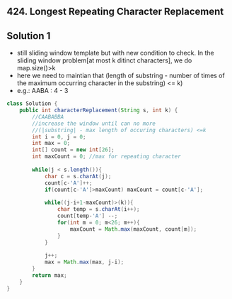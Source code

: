 ## 424. Longest Repeating Character Replacement


## Solution 1
- still sliding window template but with new condition to check. In the sliding window problem[at most k ditinct characters], we do map.size()>k
- here we need to maintian that (length of substring - number of times of the maximum occurring character in the substring) <= k)
- e.g.: AABA : 4 - 3
```java
class Solution {
    public int characterReplacement(String s, int k) {
        //CAABABBA 
        //increase the window until can no more
        //(|substring| - max length of occuring characters) <=k
        int i = 0, j = 0;
        int max = 0;
        int[] count = new int[26];
        int maxCount = 0; //max for repeating character
        
        while(j < s.length()){
            char c = s.charAt(j);
            count[c-'A']++;
            if(count[c-'A']>maxCount) maxCount = count[c-'A'];
            
            while((j-i+1-maxCount)>(k)){
                char temp = s.charAt(i++);
                count[temp-'A'] --;
                for(int m = 0; m<26; m++){
                    maxCount = Math.max(maxCount, count[m]);
                }
            }
            
            j++;
            max = Math.max(max, j-i);
        }
        return max;
    }
}
```
